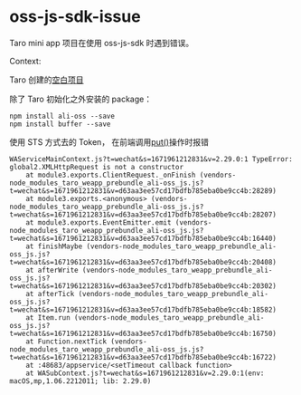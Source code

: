 # oss-js-sdk-issue

Taro mini app 项目在使用 oss-js-sdk 时遇到错误。

Context:

Taro 创建的[空白项目](https://docs.taro.zone/docs/GETTING-STARTED#%E9%A1%B9%E7%9B%AE%E5%88%9D%E5%A7%8B%E5%8C%96)

除了 Taro 初始化之外安装的 package：

```
npm install ali-oss --save
npm install buffer --save
```

使用 STS 方式去的 Token， 在前端调用[put()](https://github.com/ali-sdk/ali-oss#putname-file-options)操作时报错

```
WAServiceMainContext.js?t=wechat&s=1671961212831&v=2.29.0:1 TypeError: global2.XMLHttpRequest is not a constructor
    at module3.exports.ClientRequest._onFinish (vendors-node_modules_taro_weapp_prebundle_ali-oss_js.js?t=wechat&s=1671961212831&v=d63aa3ee57cd17bdfb785eba0be9cc4b:28289)
    at module3.exports.<anonymous> (vendors-node_modules_taro_weapp_prebundle_ali-oss_js.js?t=wechat&s=1671961212831&v=d63aa3ee57cd17bdfb785eba0be9cc4b:28207)
    at module3.exports.EventEmitter.emit (vendors-node_modules_taro_weapp_prebundle_ali-oss_js.js?t=wechat&s=1671961212831&v=d63aa3ee57cd17bdfb785eba0be9cc4b:16440)
    at finishMaybe (vendors-node_modules_taro_weapp_prebundle_ali-oss_js.js?t=wechat&s=1671961212831&v=d63aa3ee57cd17bdfb785eba0be9cc4b:20408)
    at afterWrite (vendors-node_modules_taro_weapp_prebundle_ali-oss_js.js?t=wechat&s=1671961212831&v=d63aa3ee57cd17bdfb785eba0be9cc4b:20302)
    at afterTick (vendors-node_modules_taro_weapp_prebundle_ali-oss_js.js?t=wechat&s=1671961212831&v=d63aa3ee57cd17bdfb785eba0be9cc4b:18582)
    at Item.run (vendors-node_modules_taro_weapp_prebundle_ali-oss_js.js?t=wechat&s=1671961212831&v=d63aa3ee57cd17bdfb785eba0be9cc4b:16750)
    at Function.nextTick (vendors-node_modules_taro_weapp_prebundle_ali-oss_js.js?t=wechat&s=1671961212831&v=d63aa3ee57cd17bdfb785eba0be9cc4b:16722)
    at :48683/appservice/<setTimeout callback function>
    at WASubContext.js?t=wechat&s=1671961212831&v=2.29.0:1(env: macOS,mp,1.06.2212011; lib: 2.29.0)

```

